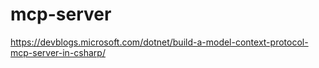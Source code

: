 # mcp-server

https://devblogs.microsoft.com/dotnet/build-a-model-context-protocol-mcp-server-in-csharp/